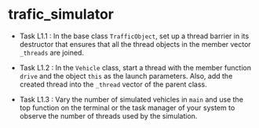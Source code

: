 # trafic_simulator
- Task L1.1 : In the base class `TrafficObject`, set up a thread barrier in its destructor that ensures
that all the thread objects in the member vector` _threads` are joined.

- Task L1.2 : In the `Vehicle` class, start a thread with the member function `drive` and the
object `this` as the launch parameters. Also, add the created thread into the `_thread` vector of
the parent class.

- Task L1.3 : Vary the number of simulated vehicles in `main` and use the top function on the terminal
or the task manager of your system to observe the number of threads used by the simulation.
